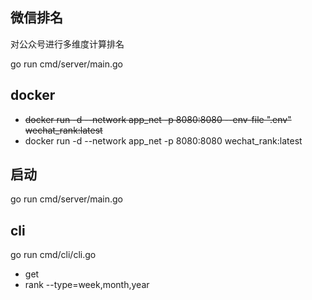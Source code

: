 ## 微信排名
对公众号进行多维度计算排名

go run cmd/server/main.go

## docker 
  * ~~docker run -d --network app_net -p 8080:8080 --env-file ".env" wechat_rank:latest~~
  * docker run -d --network app_net -p 8080:8080  wechat_rank:latest
  
## 启动
go run cmd/server/main.go
## cli
go run cmd/cli/cli.go
 - get 
 - rank --type=week,month,year